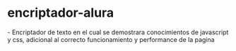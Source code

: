 <h1> encriptador-alura</h1>
- Encriptador de texto en el cual se demostrara conocimientos de javascript y css, adicional al correcto funcionamiento y performance de la pagina 
